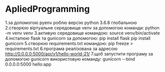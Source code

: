 # ApliedProgramming
1.за допомогою pyenv роблю версію python 3.6.8 глобальною
2.створюю віртуальне середовище venv за допомогою команди:
  python -m venv venv
3.активую середовище командою:
  source venv/bin/activate
4.інсталюю flask та gunicorn за допомогою:
  pip install flask
  pip install gunicorn
5.створюю requirements.txt командою:
  pip freeze > requirements.txt
6.програма реалізована за адресою http://0.0.0.0:5000/api/v1/hello-world-21/
7.щоб запустити програму за допомогою gunicorn використовую команду:
   gunicorn --bind 0.0.0.0:5000 hello:app
